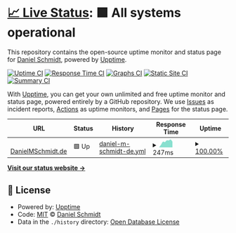 # [📈 Live Status](https://DanielMSchmidt.github.io/uptime): <!--live status--> **🟩 All systems operational**

This repository contains the open-source uptime monitor and status page for [Daniel Schmidt](http://danielmschmidt.de/), powered by [Upptime](https://github.com/upptime/upptime).

[![Uptime CI](https://github.com/koj-co/upptime/workflows/Uptime%20CI/badge.svg)](https://github.com/koj-co/upptime/actions?query=workflow%3A%22Uptime+CI%22)
[![Response Time CI](https://github.com/koj-co/upptime/workflows/Response%20Time%20CI/badge.svg)](https://github.com/koj-co/upptime/actions?query=workflow%3A%22Response+Time+CI%22)
[![Graphs CI](https://github.com/koj-co/upptime/workflows/Graphs%20CI/badge.svg)](https://github.com/koj-co/upptime/actions?query=workflow%3A%22Graphs+CI%22)
[![Static Site CI](https://github.com/koj-co/upptime/workflows/Static%20Site%20CI/badge.svg)](https://github.com/koj-co/upptime/actions?query=workflow%3A%22Static+Site+CI%22)
[![Summary CI](https://github.com/koj-co/upptime/workflows/Summary%20CI/badge.svg)](https://github.com/koj-co/upptime/actions?query=workflow%3A%22Summary+CI%22)

With [Upptime](https://upptime.js.org), you can get your own unlimited and free uptime monitor and status page, powered entirely by a GitHub repository. We use [Issues](https://github.com/DanielMSchmidt/uptime/issues) as incident reports, [Actions](https://github.com/DanielMSchmidt/uptime/actions) as uptime monitors, and [Pages](https://DanielMSchmidt.github.io/uptime) for the status page.

<!--start: status pages-->
<!-- This summary is generated by Upptime (https://github.com/upptime/upptime) -->
<!-- Do not edit this manually, your changes will be overwritten -->
<!-- prettier-ignore -->
| URL | Status | History | Response Time | Uptime |
| --- | ------ | ------- | ------------- | ------ |
| <img alt="" src="https://icons.duckduckgo.com/ip3/danielmschmidt.de.ico" height="13"> [DanielMSchmidt.de](https://danielmschmidt.de) | 🟩 Up | [daniel-m-schmidt-de.yml](https://github.com/DanielMSchmidt/uptime/commits/HEAD/history/daniel-m-schmidt-de.yml) | <details><summary><img alt="Response time graph" src="./graphs/daniel-m-schmidt-de/response-time-week.png" height="20"> 247ms</summary><br><a href="https://DanielMSchmidt.github.io/uptime/history/daniel-m-schmidt-de"><img alt="Response time 232" src="https://img.shields.io/endpoint?url=https%3A%2F%2Fraw.githubusercontent.com%2FDanielMSchmidt%2Fuptime%2FHEAD%2Fapi%2Fdaniel-m-schmidt-de%2Fresponse-time.json"></a><br><a href="https://DanielMSchmidt.github.io/uptime/history/daniel-m-schmidt-de"><img alt="24-hour response time 220" src="https://img.shields.io/endpoint?url=https%3A%2F%2Fraw.githubusercontent.com%2FDanielMSchmidt%2Fuptime%2FHEAD%2Fapi%2Fdaniel-m-schmidt-de%2Fresponse-time-day.json"></a><br><a href="https://DanielMSchmidt.github.io/uptime/history/daniel-m-schmidt-de"><img alt="7-day response time 247" src="https://img.shields.io/endpoint?url=https%3A%2F%2Fraw.githubusercontent.com%2FDanielMSchmidt%2Fuptime%2FHEAD%2Fapi%2Fdaniel-m-schmidt-de%2Fresponse-time-week.json"></a><br><a href="https://DanielMSchmidt.github.io/uptime/history/daniel-m-schmidt-de"><img alt="30-day response time 228" src="https://img.shields.io/endpoint?url=https%3A%2F%2Fraw.githubusercontent.com%2FDanielMSchmidt%2Fuptime%2FHEAD%2Fapi%2Fdaniel-m-schmidt-de%2Fresponse-time-month.json"></a><br><a href="https://DanielMSchmidt.github.io/uptime/history/daniel-m-schmidt-de"><img alt="1-year response time 238" src="https://img.shields.io/endpoint?url=https%3A%2F%2Fraw.githubusercontent.com%2FDanielMSchmidt%2Fuptime%2FHEAD%2Fapi%2Fdaniel-m-schmidt-de%2Fresponse-time-year.json"></a></details> | <details><summary><a href="https://DanielMSchmidt.github.io/uptime/history/daniel-m-schmidt-de">100.00%</a></summary><a href="https://DanielMSchmidt.github.io/uptime/history/daniel-m-schmidt-de"><img alt="All-time uptime 99.90%" src="https://img.shields.io/endpoint?url=https%3A%2F%2Fraw.githubusercontent.com%2FDanielMSchmidt%2Fuptime%2FHEAD%2Fapi%2Fdaniel-m-schmidt-de%2Fuptime.json"></a><br><a href="https://DanielMSchmidt.github.io/uptime/history/daniel-m-schmidt-de"><img alt="24-hour uptime 100.00%" src="https://img.shields.io/endpoint?url=https%3A%2F%2Fraw.githubusercontent.com%2FDanielMSchmidt%2Fuptime%2FHEAD%2Fapi%2Fdaniel-m-schmidt-de%2Fuptime-day.json"></a><br><a href="https://DanielMSchmidt.github.io/uptime/history/daniel-m-schmidt-de"><img alt="7-day uptime 100.00%" src="https://img.shields.io/endpoint?url=https%3A%2F%2Fraw.githubusercontent.com%2FDanielMSchmidt%2Fuptime%2FHEAD%2Fapi%2Fdaniel-m-schmidt-de%2Fuptime-week.json"></a><br><a href="https://DanielMSchmidt.github.io/uptime/history/daniel-m-schmidt-de"><img alt="30-day uptime 100.00%" src="https://img.shields.io/endpoint?url=https%3A%2F%2Fraw.githubusercontent.com%2FDanielMSchmidt%2Fuptime%2FHEAD%2Fapi%2Fdaniel-m-schmidt-de%2Fuptime-month.json"></a><br><a href="https://DanielMSchmidt.github.io/uptime/history/daniel-m-schmidt-de"><img alt="1-year uptime 99.99%" src="https://img.shields.io/endpoint?url=https%3A%2F%2Fraw.githubusercontent.com%2FDanielMSchmidt%2Fuptime%2FHEAD%2Fapi%2Fdaniel-m-schmidt-de%2Fuptime-year.json"></a></details>

<!--end: status pages-->

[**Visit our status website →**](https://DanielMSchmidt.github.io/uptime)

## 📄 License

- Powered by: [Upptime](https://github.com/upptime/upptime)
- Code: [MIT](./LICENSE) © [Daniel Schmidt](http://danielmschmidt.de/)
- Data in the `./history` directory: [Open Database License](https://opendatacommons.org/licenses/odbl/1-0/)
